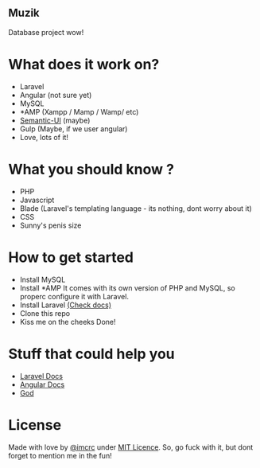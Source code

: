 ## Muzik

Database project wow!


# What does it work on?

- Laravel
- Angular (not sure yet)
- MySQL
- *AMP (Xampp / Mamp / Wamp/ etc)
- [Semantic-UI](http://github.com/crc442/Semantic-UI) (maybe) 
- Gulp (Maybe, if we user angular)
- Love, lots of it!


# What you should know ?

- PHP
- Javascript
- Blade (Laravel's templating language - its nothing, dont worry about it) 
- CSS
- Sunny's penis size


# How to get started

- Install MySQL
- Install *AMP
It comes with its own version of PHP and MySQL, so properc configure it with Laravel.
- Install Laravel [(Check docs)](http://laravel.com/docs)
- Clone this repo
- Kiss me on the cheeks
Done!


# Stuff that could help you

- [Laravel Docs](http://laravel.com/docs)
- [Angular Docs](http://angular.org/docs) 
- [God](http://github.com/crc442)


# License

Made with love by [@imcrc](http://twitter.com/imcrc) under [MIT Licence](http://opensource.org/licenses/MIT). So, go fuck with it, but dont forget to mention me in the fun!
